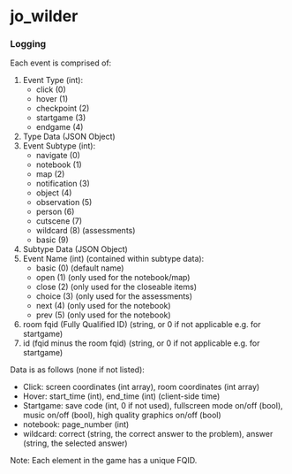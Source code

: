 # jo_wilder

### Logging
Each event is comprised of:
1. Event Type (int):
   - click (0)
   - hover (1)
   - checkpoint (2)
   - startgame (3)
   - endgame (4)
2. Type Data (JSON Object)
3. Event Subtype (int):
   - navigate (0)
   - notebook (1)
   - map (2)
   - notification (3)
   - object (4)
   - observation (5)
   - person (6)
   - cutscene (7)
   - wildcard (8) (assessments)
   - basic (9)
4. Subtype Data (JSON Object)
5. Event Name (int) (contained within subtype data):
   - basic  (0) (default name)
   - open (1) (only used for the notebook/map)
   - close (2) (only used for the closeable items)
   - choice (3) (only used for the assessments)
   - next (4) (only used for the notebook)
   - prev (5) (only used for the notebook)
6. room fqid (Fully Qualified ID) (string, or 0 if not applicable e.g. for startgame)
7. id (fqid minus the room fqid) (string, or 0 if not applicable e.g. for startgame)

Data is as follows (none if not listed):
- Click: screen coordinates (int array), room coordinates (int array)
- Hover: start_time (int), end_time (int) (client-side time)
- Startgame: save code (int, 0 if not used), fullscreen mode on/off (bool), music on/off (bool), high quality graphics on/off (bool)
- notebook: page_number (int)
- wildcard: correct (string, the correct answer to the problem), answer (string, the selected answer)

Note: Each element in the game has a unique FQID.

